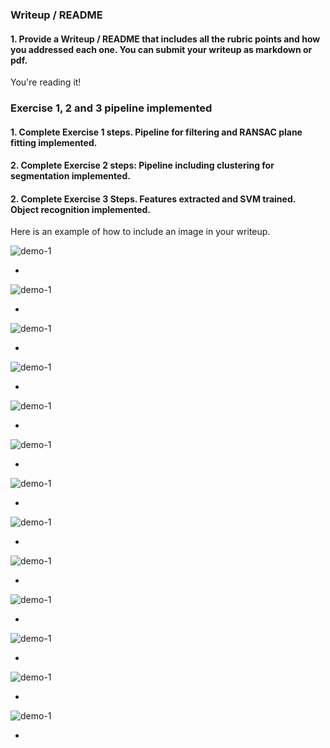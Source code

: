 ### Writeup / README

#### 1. Provide a Writeup / README that includes all the rubric points and how you addressed each one.  You can submit your writeup as markdown or pdf.  

You're reading it!

### Exercise 1, 2 and 3 pipeline implemented
#### 1. Complete Exercise 1 steps. Pipeline for filtering and RANSAC plane fitting implemented.

#### 2. Complete Exercise 2 steps: Pipeline including clustering for segmentation implemented.  

#### 2. Complete Exercise 3 Steps.  Features extracted and SVM trained.  Object recognition implemented.
Here is an example of how to include an image in your writeup.

![demo-1](https://raw.githubusercontent.com/bresilla/robond_project_3/master/assets/Screenshot-20170817212030-3840x2160.png)

-

![demo-1](https://raw.githubusercontent.com/bresilla/robond_project_3/master/assets/Screenshot-20170817212230-3840x2160.png)

-

![demo-1](https://raw.githubusercontent.com/bresilla/robond_project_3/master/assets/Screenshot-20170817213408-3840x2160.png)

-

![demo-1](https://raw.githubusercontent.com/bresilla/robond_project_3/master/assets/Screenshot-20170817212030-3840x2160.png)

-

![demo-1](https://raw.githubusercontent.com/bresilla/robond_project_3/master/assets/Screenshot-20170818210855-3840x2160.png)

-

![demo-1](https://raw.githubusercontent.com/bresilla/robond_project_3/master/assets/Screenshot-20170819133330-3840x2160.png)

-

![demo-1](https://raw.githubusercontent.com/bresilla/robond_project_3/master/assets/Screenshot-20170819141026-3840x2160.png)

-

![demo-1](https://raw.githubusercontent.com/bresilla/robond_project_3/master/assets/Screenshot-20170820103404-3840x2160.png)

-

![demo-1](https://raw.githubusercontent.com/bresilla/robond_project_3/master/assets/Screenshot-20170902140601-3840x2160.png)

-

![demo-1](https://raw.githubusercontent.com/bresilla/robond_project_3/master/assets/Screenshot-20170902140717-3840x2160.png)

-

![demo-1](https://raw.githubusercontent.com/bresilla/robond_project_3/master/assets/Screenshot-20170903181545-3840x2160.png)

-

![demo-1](https://raw.githubusercontent.com/bresilla/robond_project_3/master/assets/Screenshot-20170903184315-3840x2160.png)

-

![demo-1](https://raw.githubusercontent.com/bresilla/robond_project_3/master/assets/Screenshot-20170903213229-3840x2160.png)

-